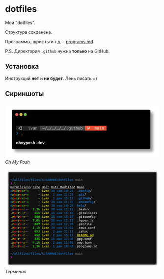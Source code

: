 # dotfiles

Мои "dotfiles".

Структура сохранена.

Программы, шрифты и т.д. - [programs.md](programs.md)

P.S. Директория `.github` нужна **только** на GitHub.

## Установка

Инструкций **нет** и **не будет**. Лень писать =)

## Скриншоты

![Тема Oh My Posh](.github/omp.png)
_Oh My Posh_

![Скриншот терминала](.github/terminal.png)
_Терминал_
